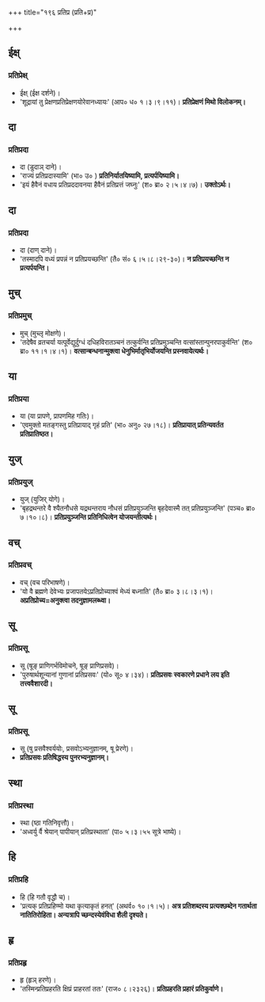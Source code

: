 +++
title="१९६ प्रतिप्र (प्रति+प्र)"

+++

## ईक्ष्
### प्रतिप्रेक्ष्
- ईक्ष् (ईक्ष दर्शने)।
- 'शूद्रायां तु प्रेक्षणप्रतिप्रेक्षणयोरेवानध्यायः' (आप० ध० १।३।९।११)। **प्रतिप्रेक्षणं मिथो विलोकनम्।**

## दा
### प्रतिप्रदा
- दा (डुदाञ् दाने)।
- 'राज्यं प्रतिप्रदास्यामि' (भा० उ० ) **प्रतिनिर्यातयिष्यामि, प्रत्यर्पयिष्यामि।**
- 'इयं हैवैनं वधाय प्रतिप्रददावनया हैवैनं प्रतिप्रत्तं जघ्नुः' (श० ब्रा० २।५।४।७)। **उक्तोऽर्थः।**

## दा
### प्रतिप्रदा
- दा (दाण् दाने)।
- 'तस्मादपि वध्यं प्रपन्नं न प्रतिप्रयच्छन्ति' (तै० सं० ६।५।८।२९-३०)। **न प्रतिप्रयच्छन्ति न प्रत्यर्पयन्ति।**

## मुच्
### प्रतिप्रमुच्
- मुच् (मुच्लृ मोक्षणे)।
- 'तदेषैव व्रतचर्या यत्पूर्वेद्युर्दुग्धं दधिहविरातञ्चनं तत्कुर्वन्ति प्रतिप्रमुञ्चन्ति वत्सांस्तान्पुनरपाकुर्वन्ति' (श० ब्रा० ११।१।४।१)। **वत्सान्बन्धनान्मुक्त्वा धेनुभिर्मातृभिर्योजयन्ति प्रस्नवायेत्यर्थः।**

## या
### प्रतिप्रया
- या (या प्रापणे, प्रापणमिह गतिः)।
- 'एवमुक्तो मतङ्गस्तु प्रतिप्रायाद् गृहं प्रति' (भा० अनु० २७।१८)। **प्रतिप्रायात् प्रतिन्यवर्तत प्रतिप्रातिष्ठत।**

## युज्
### प्रतिप्रयुज्
- युज् (युजिर् योगे)।
- 'बृहद्रथन्तरे वै श्यैतनौधसे यद्रथन्तराय नौधसं प्रतिप्रयुञ्जन्ति बृहदेवास्मै तत् प्रतिप्रयुञ्जन्ति' (पञ्च० ब्रा० ७।१०।८)। **प्रतिप्रयुञ्जन्ति प्रतिनिधित्वेन योजयन्तीत्यर्थः।**

## वच्
### प्रतिप्रवच्
- वच् (वच परिभाषणे)।
- 'यो वै ब्रह्मणे देवेभ्यः प्रजापतयेऽप्रतिप्रोच्याश्वं मेध्यं बध्नाति' (तै० ब्रा० ३।८।३।१)। **अप्रतिप्रोच्य=अनुक्त्वा तदनुज्ञामलब्ध्वा।**

## सू
### प्रतिप्रसू
- सू (षूङ् प्राणिगर्भविमोचने, षूङ् प्राणिप्रसवे)।
- 'पुरुषार्थशून्यानां गुणानां प्रतिप्रसवः' (यो० सू० ४।३४)। **प्रतिप्रसवः स्वकारणे प्रधाने लय इति तत्त्ववैशारदी।**

## सू
### प्रतिप्रसू
- सू (षु प्रसवैश्वर्ययोः, प्रसवोऽभ्यनुज्ञानम्, षू प्रेरणे)।
- **प्रतिप्रसवः प्रतिषिद्धस्य पुनरभ्यनुज्ञानम्।**

## स्था
### प्रतिप्रस्था
- स्था (ष्ठा गतिनिवृत्तौ)।
- 'अध्वर्यु र्वै श्रेयान् पापीयान् प्रतिप्रस्थाता' (पा० ५।३।५५ सूत्रे भाष्ये)।

## हि
### प्रतिप्रहि
- हि (हि गतौ वृद्धौ च)।
- 'प्रत्यक् प्रतिप्रहिण्मो यथा कृत्याकृतं हनत्' (अथर्व० १०।१।५)। **अत्र प्रतिशब्दस्य प्रत्यक्छब्देन गतार्थता नातितिरोहिता। अन्यत्रापि च्छन्दस्येवंविधा शैली दृश्यते।**

## हृ
### प्रतिप्रहृ
- हृ (हृञ् हरणे)।
- 'तस्मिन्प्रतिप्रहरति क्षिप्रं प्राहरतां ततः' (राज० ८।२३२६)। **प्रतिप्रहरति प्रहारं प्रतिकुर्वाणे।**
